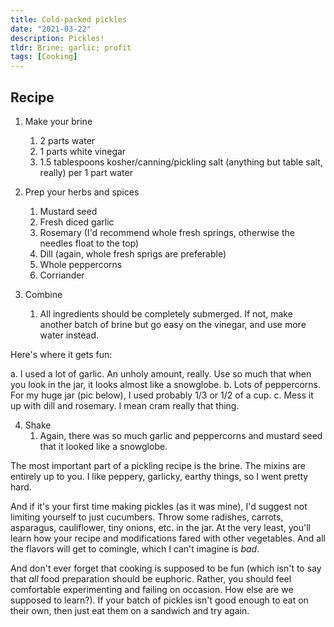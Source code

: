 ```yaml
---
title: Cold-packed pickles
date: "2021-03-22"
description: Pickles!
tldr: Brine; garlic; profit
tags: [Cooking]
---
```


## Recipe

1. Make your brine
    1. 2 parts water
    2. 1 parts white vinegar
    3. 1.5 tablespoons kosher/canning/pickling salt (anything but table salt, really) per 1 part water

2. Prep your herbs and spices
    1. Mustard seed
    2. Fresh diced garlic
    3. Rosemary (I'd recommend whole fresh springs, otherwise the needles float to the top)
    4. Dill (again, whole fresh sprigs are preferable)
    5. Whole peppercorns
    6. Corriander

3. Combine
    1. All ingredients should be completely submerged. If not, make another batch of brine but go easy on the vinegar, and use more water instead.

Here's where it gets fun:

a. I used a lot of garlic. An unholy amount, really. Use so much that when you look in the jar, it looks almost like a snowglobe.
b. Lots of peppercorns. For my huge jar (pic below), I used probably 1/3 or 1/2 of a cup.
c. Mess it up with dill and rosemary. I mean cram really that thing.

4. Shake
    1. Again, there was so much garlic and peppercorns and mustard seed that it looked like a snowglobe.

The most important part of a pickling recipe is the brine. The mixins are entirely up to you. I like peppery, garlicky, earthy things,
so I went pretty hard.

And if it's your first time making pickles (as it was mine), I'd suggest not limiting yourself to just cucumbers. Throw some
radishes, carrots, asparagus, cauliflower, tiny onions, etc. in the jar. At the very least, you'll learn how your recipe and modifications
fared with other vegetables. And all the flavors will get to comingle, which I can't imagine is _bad_.

And don't ever forget that cooking is supposed to be fun (which isn't to say that _all_ food preparation should be euphoric. Rather, you 
should feel comfortable experimenting and failing on occasion. How else are we supposed to learn?). If your batch of pickles isn't good enough to eat on their own,
then just eat them on a sandwich and try again.

